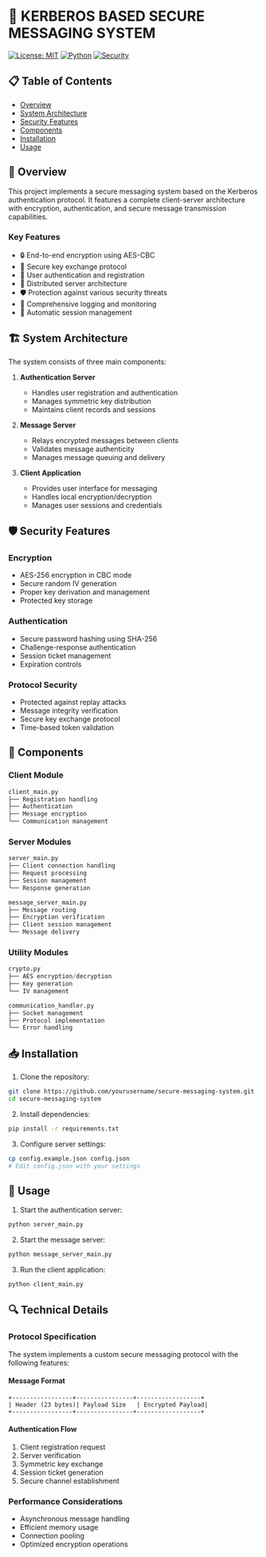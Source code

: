 
# 🔐 KERBEROS BASED SECURE MESSAGING SYSTEM

[![License: MIT](https://img.shields.io/badge/License-MIT-yellow.svg)](https://opensource.org/licenses/MIT)
[![Python](https://img.shields.io/badge/python-3.8+-blue.svg)](https://www.python.org/downloads/)
[![Security](https://img.shields.io/badge/Security-Encryption-green.svg)]()

## 📋 Table of Contents

- [Overview](#overview)
- [System Architecture](#system-architecture)
- [Security Features](#security-features)
- [Components](#components)
- [Installation](#installation)
- [Usage](#usage)

## 🌟 Overview

This project implements a secure messaging system based on the Kerberos authentication protocol. It features a complete client-server architecture with encryption, authentication, and secure message transmission capabilities.
### Key Features

- 🔒 End-to-end encryption using AES-CBC
- 🔑 Secure key exchange protocol
- 👤 User authentication and registration
- 📡 Distributed server architecture
- 🛡️ Protection against various security threats
- 📝 Comprehensive logging and monitoring
- 🔄 Automatic session management

## 🏗️ System Architecture

The system consists of three main components:

1. **Authentication Server**
   - Handles user registration and authentication
   - Manages symmetric key distribution
   - Maintains client records and sessions

2. **Message Server**
   - Relays encrypted messages between clients
   - Validates message authenticity
   - Manages message queuing and delivery

3. **Client Application**
   - Provides user interface for messaging
   - Handles local encryption/decryption
   - Manages user sessions and credentials

## 🛡️ Security Features

### Encryption
- AES-256 encryption in CBC mode
- Secure random IV generation
- Proper key derivation and management
- Protected key storage

### Authentication
- Secure password hashing using SHA-256
- Challenge-response authentication
- Session ticket management
- Expiration controls

### Protocol Security
- Protected against replay attacks
- Message integrity verification
- Secure key exchange protocol
- Time-based token validation

## 🔧 Components

### Client Module
```python
client_main.py
├── Registration handling
├── Authentication
├── Message encryption
└── Communication management
```

### Server Modules
```python
server_main.py
├── Client connection handling
├── Request processing
├── Session management
└── Response generation

message_server_main.py
├── Message routing
├── Encryption verification
├── Client session management
└── Message delivery
```

### Utility Modules
```python
crypto.py
├── AES encryption/decryption
├── Key generation
└── IV management

communication_handler.py
├── Socket management
├── Protocol implementation
└── Error handling
```

## 📥 Installation

1. Clone the repository:
```bash
git clone https://github.com/yourusername/secure-messaging-system.git
cd secure-messaging-system
```

2. Install dependencies:
```bash
pip install -r requirements.txt
```

3. Configure server settings:
```bash
cp config.example.json config.json
# Edit config.json with your settings
```

## 🚀 Usage

1. Start the authentication server:
```bash
python server_main.py
```

2. Start the message server:
```bash
python message_server_main.py
```

3. Run the client application:
```bash
python client_main.py
```

## 🔍 Technical Details

### Protocol Specification

The system implements a custom secure messaging protocol with the following features:

#### Message Format
```
+-----------------+----------------+------------------+
| Header (23 bytes)| Payload Size   | Encrypted Payload|
+-----------------+----------------+------------------+
```

#### Authentication Flow
1. Client registration request
2. Server verification
3. Symmetric key exchange
4. Session ticket generation
5. Secure channel establishment

### Performance Considerations

- Asynchronous message handling
- Efficient memory usage
- Connection pooling
- Optimized encryption operations
